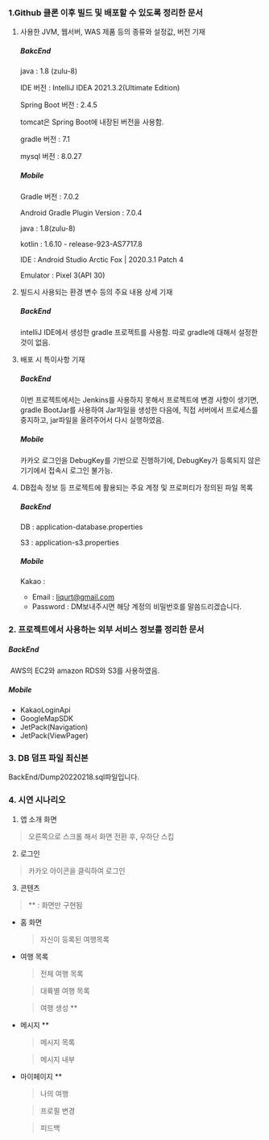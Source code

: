 ### 1.Github 클론 이후 빌드 및 배포할 수 있도록 정리한 문서

1) 사용한 JVM, 웹서버, WAS 제품 등의 종류와 설정값, 버전 기재

   ##### BakcEnd

   java : 1.8 (zulu-8)

   IDE 버전 : IntelliJ IDEA 2021.3.2(Ultimate Edition)

   Spring Boot 버전 : 2.4.5

   tomcat은 Spring Boot에 내장된 버전을 사용함.

   gradle 버전 : 7.1

   mysql 버전 :  8.0.27

   ##### Mobile

   Gradle 버전 : 7.0.2
   
   Android Gradle Plugin Version : 7.0.4

   java : 1.8(zulu-8)

   kotlin : 1.6.10 - release-923-AS7717.8

   IDE : Android Studio Arctic Fox | 2020.3.1 Patch 4

   Emulator : Pixel 3(API 30)

   

2) 빌드시 사용되는 환경 변수 등의 주요 내용 상세 기재

   ##### BackEnd

   intelliJ IDE에서 생성한 gradle 프로젝트를 사용함. 따로 gradle에 대해서 설정한 것이 없음.

3) 배포 시 특이사항 기재

   ##### BackEnd 

   이번 프로젝트에서는 Jenkins를 사용하지 못해서 프로젝트에 변경 사항이 생기면, gradle BootJar를 사용하여 Jar파일을 생성한 다음에, 직접 서버에서 프로세스를 중지하고, jar파일을 올려주어서 다시 실행하였음.

   ##### Mobile

   카카오 로그인을 DebugKey를 기반으로 진행하기에, DebugKey가 등록되지 않은 기기에서 접속시 로그인 불가능.

4) DB접속 정보 등 프로젝트에 활용되는 주요 계정 및 프로퍼티가 정의된 파일 목록 

   ##### BackEnd

   DB : application-database.properties
   
   S3 : application-s3.properties
   
   ##### Mobile

   Kakao : 
   - Email : liqurt@gmail.com
   - Password : DM보내주시면 해당 계정의 비밀번호를 말씀드리겠습니다.

### 2. 프로젝트에서 사용하는 외부 서비스 정보를 정리한 문서

##### 	BackEnd

​	AWS의 EC2와 amazon RDS와 S3를 사용하였음.

#####    Mobile

  - KakaoLoginApi
  - GoogleMapSDK
  - JetPack(Navigation)
  - JetPack(ViewPager)

### 3. DB 덤프 파일 최신본
BackEnd/Dump20220218.sql파일입니다.

### 4. 시연 시나리오
1. 앱 소개 화면 
> 오른쪽으로 스크롤 해서 화면 전환 후, 우하단 스킵
2. 로그인
> 카카오 아이콘을 클릭하여 로그인
3. 콘텐츠
> ** : 화면만 구현됨
   - 홈 화면
      > 자신이 등록된 여행목록
   - 여행 목록
      > 전체 여행 목록

      > 대륙별 여행 목록

      > 여행 생성 **
   - 메시지 **
      > 메시지 목록

      > 메시지 내부
   - 마이페이지 **
      > 나의 여행

      > 프로필 변경
      
      > 피드백


